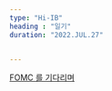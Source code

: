 ```yaml
---
type: "Hi-IB"
heading : "일기"
duration: "2022.JUL.27"


---
```

 
 
 
 
[FOMC 를 기다리며](/todo/images/[27072248]_221344.pdf) 